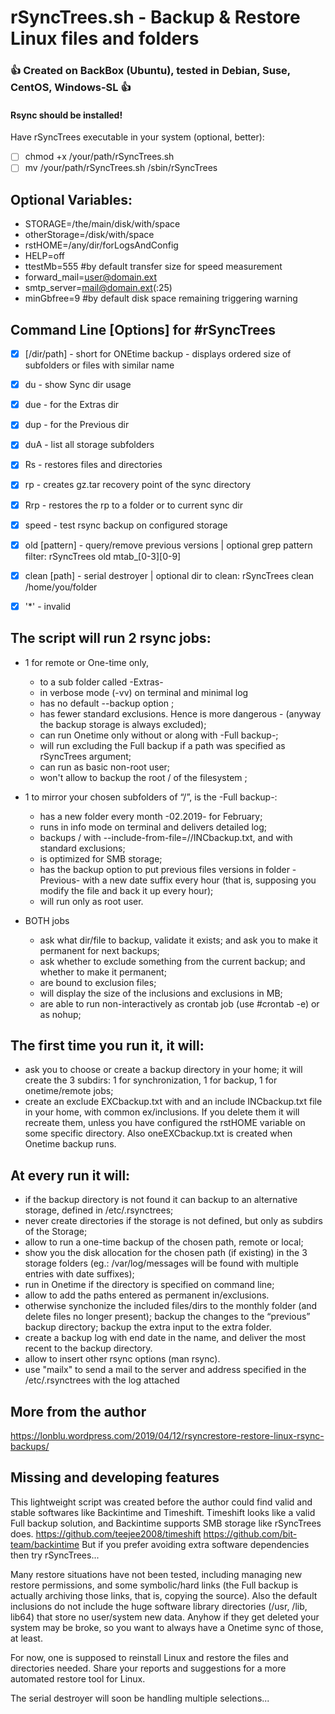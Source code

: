 # rSyncTrees.sh - Backup & Restore Linux files and folders
### :+1: Created on BackBox (Ubuntu), tested in Debian, Suse, CentOS, Windows-SL :+1:

#### Rsync should be installed!

Have rSyncTrees executable in your system (optional, better):
- [ ] chmod +x /your/path/rSyncTrees.sh
- [ ] mv /your/path/rSyncTrees.sh  /sbin/rSyncTrees

## Optional Variables:

- STORAGE=/the/main/disk/with/space
- otherStorage=/disk/with/space
- rstHOME=/any/dir/forLogsAndConfig
- HELP=off
- ttestMb=555 #by default transfer size for speed measurement
- forward_mail=user@domain.ext
- smtp_server=mail@domain.ext(:25)
- minGbfree=9 #by default disk space remaining triggering warning


## Command Line [Options] for #rSyncTrees 
- [x] [/dir/path] - short for ONEtime backup - displays ordered size of subfolders or files with similar name
- [x] du  - show Sync dir usage
- [x] due - for the Extras dir
- [x] dup - for the Previous dir
- [x] duA - list all storage subfolders
- [x] Rs - restores files and directories 
- [x] rp - creates gz.tar recovery point of the sync directory
- [x] Rrp - restores the rp to a folder or to current sync dir
- [x] speed - test rsync backup on configured storage
- [x] old [pattern] - query/remove previous versions | optional grep pattern filter: rSyncTrees old mtab_[0-3][0-9]
- [x] clean [path] - serial destroyer | optional dir to clean: rSyncTrees clean /home/you/folder
- [x] '*' - invalid


## The script will run 2 rsync jobs:
- 1 for remote or One-time only, 
  - to a sub folder called -Extras-
  - in verbose mode (-vv) on terminal and minimal log
  - has no default --backup option ;
  - has fewer standard exclusions. Hence is more dangerous - (anyway the backup storage is always excluded);
  - can run Onetime only without or along with -Full backup-;
  - will run excluding the Full backup if a path was specified as rSyncTrees argument;
  - can run as basic non-root user;
  - won't allow to backup the root / of the filesystem ;

- 1 to mirror your chosen subfolders of  “/”, is the -Full backup-:
  - has a new folder every month -02.2019- for February;
  - runs in info mode on terminal and delivers detailed log;
  - backups / with --include-from-file=//INCbackup.txt, and with standard exclusions;
  - is optimized for SMB storage; 
  - has the backup option to put previous files versions in folder -Previous- with a new date suffix every hour (that is, supposing you modify the file and back it up every hour);
  - will run only as root user.

- BOTH jobs  
  - ask what dir/file to backup, validate it exists; and ask you to make it permanent for next backups;
  - ask whether to exclude something from the current backup; and whether to make it permanent;
  - are bound to exclusion files;
  - will display the size of the inclusions and exclusions in MB;
  - are able to run non-interactively as crontab job (use #crontab -e) or as nohup;

## The first time you run it, it will:
- ask you to choose or create a backup directory in your home; it will create the 3 subdirs: 1 for synchronization, 1 for backup, 1 for onetime/remote jobs;
- create an exclude EXCbackup.txt with  and an include INCbackup.txt file in your home, with common ex/inclusions. If you delete them it will recreate them, unless you have configured the rstHOME variable on some specific directory. Also oneEXCbackup.txt is created when Onetime backup runs.


## At every run it will:
- if the backup directory is not found it can backup to an alternative storage, defined in /etc/.rsynctrees; 
- never create directories if the storage is not defined, but only as subdirs of the Storage;
- allow to run a one-time backup of the chosen path, remote or local;
- show you the disk allocation for the chosen path (if existing) in the 3 storage folders (eg.: /var/log/messages will be found with multiple entries with date suffixes);
- run in Onetime if the directory is specified on command line;
- allow to add the paths entered as permanent in/exclusions.
- otherwise synchonize the included files/dirs to the monthly folder (and delete files no longer present); backup the changes to the “previous” backup directory; backup the extra input to the extra folder.
- create a backup log with end date in the name, and deliver the most recent to the backup directory.
- allow to insert other rsync options (man rsync).
- use "mailx" to send a mail to the server and address specified in the /etc/.rsynctrees with the log attached

## More from the author
https://lonblu.wordpress.com/2019/04/12/rsyncrestore-restore-linux-rsync-backups/

## Missing and developing features
This lightweight script was created before the author could find valid and stable softwares like Backintime and Timeshift.
Timeshift looks like a valid Full backup solution, and Backintime supports SMB storage like rSyncTrees does.
https://github.com/teejee2008/timeshift
https://github.com/bit-team/backintime
But if you prefer avoiding extra software dependencies then try rSyncTrees...

Many restore situations have not been tested, including managing new restore permissions, and some symbolic/hard links (the Full backup is actually archiving those links, that is, copying the source).
Also the default inclusions do not include the huge software library directories (/usr, /lib, lib64) that store no user/system new data. Anyhow if they get deleted your system may be broke, so you want to always have a Onetime sync of those, at least.

For now, one is supposed to reinstall Linux and restore the files and directories needed. 
Share your reports and suggestions for a more automated restore tool for Linux.

The serial destroyer will soon be handling multiple selections...
